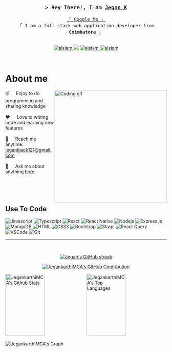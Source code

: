 
<!-- Intro  -->
<h3 align="center">
        <samp>&gt; Hey There!, I am
                <b><a target="_blank" href="https://jegan jack.com">Jegan K</a></b>
        </samp>
</h3>


<p align="center"> 
  <samp>
    <a href="https://www.google.com/search?q=Jegan+Jack">「 Google Me 」</a>
    <br>
    「 I am a full stack web application developer from <b>Coimbatore</b> 」
    <br>
    <br>
  </samp>
</p>

<p align="center">
 <a href="https://linkedin.com/in/jegan-karthi-33191b201" target="_blank">
  <img src="https://img.shields.io/badge/LinkedIn-0077B5?style=for-the-badge&logo=linkedin&logoColor=white" alt="alsiam"/>
 </a>
 <!-- <a href="https://dev.to/alsiam" target="_blank">
  <img src="https://img.shields.io/badge/dev.to-0A0A0A?style=for-the-badge&logo=dev.to&logoColor=white" alt="alsiam" />
 </a> -->
 <a href="https://twitter.com/jegankjack121?t=_A81aTHetSVM3PTEGEcGYQ&s=09" target="_blank">
  <img src="https://img.shields.io/badge/Twitter-1DA1F2?style=for-the-badge&logo=twitter&logoColor=white" />
 </a>
 <a href="https://www.instagram.com/jegan_jack121/?igshid=NGVhN2U2NjQ0Yg%3D%3D" target="_blank">
  <img src="https://img.shields.io/badge/Instagram-fe4164?style=for-the-badge&logo=instagram&logoColor=white" alt="alsiam" />
 </a> 
 <a href="https://facebook.com/jegan555karthi" target="_blank">
  <img src="https://img.shields.io/badge/Facebook-20BEFF?&style=for-the-badge&logo=facebook&logoColor=white" alt="alsiam"  />
  </a> 
</p>
<br />

<!-- About Section -->
 # About me
 
<p>
 <img align="right" width="350" src="/assets/programmer.gif" alt="Coding gif" />
  
 ✌️ &emsp; Enjoy to do programming and sharing knowledge <br/><br/>
 ❤️ &emsp; Love to writing code and learning new features<br/><br/>
 📧 &emsp; Reach me anytime: jegankjack121@gmail.com<br/><br/>
 💬 &emsp; Ask me about anything [here](https://github.com/JegankarthiMCA/JegankarthiMCA/issues)

</p>

<br/>
<br/>
<br/>

## Use To Code

![Javascript](https://img.shields.io/badge/Javascript-F0DB4F?style=for-the-badge&labelColor=black&logo=javascript&logoColor=F0DB4F)
![Typescript](https://img.shields.io/badge/Typescript-007acc?style=for-the-badge&labelColor=black&logo=typescript&logoColor=007acc)
![React](https://img.shields.io/badge/-React-61DBFB?style=for-the-badge&labelColor=black&logo=react&logoColor=61DBFB)
![React Native](https://img.shields.io/badge/React_Native-20232A?style=for-the-badge&logo=react&logoColor=61DAFB)
![Nodejs](https://img.shields.io/badge/Nodejs-3C873A?style=for-the-badge&labelColor=black&logo=node.js&logoColor=3C873A)
![Express.js](https://img.shields.io/badge/Express.js-000000?style=for-the-badge&logo=express&logoColor=white)
![MongoDB](https://img.shields.io/badge/MongoDB-4EA94B?style=for-the-badge&logo=mongodb&logoColor=white)
![HTML](https://img.shields.io/badge/HTML5-E34F26?style=for-the-badge&logo=html5&logoColor=white)
![CSS3](https://img.shields.io/badge/CSS3-1572B6?style=for-the-badge&logo=css3&logoColor=white)
![Bootstrap](https://img.shields.io/badge/Bootstrap-563D7C?style=for-the-badge&logo=bootstrap&logoColor=white)
![Strapi](https://img.shields.io/badge/strapi-2E7EEA?style=for-the-badge&logo=strapi&logoColor=white)
![React Query](https://img.shields.io/badge/-React_Query-FF4154?style=for-the-badge&logo=react%20query&logoColor=white)
![VSCode](https://img.shields.io/badge/Visual_Studio-0078d7?style=for-the-badge&logo=visual%20studio&logoColor=white)
![Git](https://img.shields.io/badge/Git-F05032?style=for-the-badge&logo=git&logoColor=white)


<hr/>
<br/>

<p align="center">
  <a href="https://github.com/JegankarthiMCA">
    <img src="https://github-readme-streak-stats.herokuapp.com/?user=JegankarthiMCA&theme=radical&border=7F3FBF&background=0D1117" alt="Jegan's GitHub streak"/>
  </a>
</p>

<p align="center">
  <a href="https://github.com/JegankarthiMCA">
    <img src="https://github-profile-summary-cards.vercel.app/api/cards/profile-details?username=JegankarthiMCA&theme=radical" alt="JegankarthiMCA's GitHub Contribution"/>
  </a>
</p>

<a> 
    <a href="https://github.com/JegankarthiMCA"><img alt="JegankarthiMCA's Github Stats" src="https://denvercoder1-github-readme-stats.vercel.app/api?username=JegankarthiMCA&show_icons=true&count_private=true&theme=react&border_color=7F3FBF&bg_color=0D1117&title_color=F85D7F&icon_color=F8D866" height="192px" width="49.5%"/></a>
  <a href="https://github.com/JegankarthiMCA"><img alt="JegankarthiMCA's Top Languages" src="https://denvercoder1-github-readme-stats.vercel.app/api/top-langs/?username=JegankarthiMCA&langs_count=8&layout=compact&theme=react&border_color=7F3FBF&bg_color=0D1117&title_color=F85D7F&icon_color=F8D866" height="192px" width="49.5%"/></a>
  <br/>
</a>


![JegankarthiMCA's Graph](https://github-readme-activity-graph.vercel.app/graph?username=JegankarthiMCA&custom_title=JegankarthiMCA's%20GitHub%20Activity%20Graph&bg_color=0D1117&color=7F3FBF&line=7F3FBF&point=7F3FBF&area_color=FFFFFF&title_color=FFFFFF&area=true)
